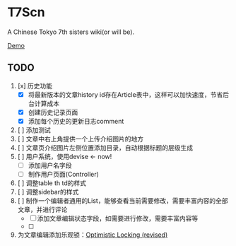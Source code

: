 # T7Scn

A Chinese Tokyo 7th sisters wiki(or will be). 

[Demo](https://t7scn.herokuapp.com/)

## TODO

1. [x] 历史功能
    - [x] 将最新版本的文章history id存在Article表中，这样可以加快速度，节省后台计算成本
    - [x] 创建历史记录页面
    - [x] 添加每个历史的更新日志comment
1. [ ] 添加测试
1. [ ] 文章中右上角提供一个上传介绍图片的地方
1. [ ] 文章页介绍图片左侧位置添加目录，自动根据标题的层级生成
1. [ ] 用户系统，使用devise <- now!
    - [ ] 添加用户名字段
    - [ ] 制作用户页面(Controller)
1. [ ] 调整table th td的样式
1. [ ] 调整sidebar的样式
1. [ ] 制作一个编辑者通用的List，能够查看当前需要修改，需要丰富内容的全部文章，并进行评论
    - [ ] 添加文章编辑状态字段，如需要进行修改，需要丰富内容等
    - [ ] 
1. 为文章编辑添加乐观锁：[Optimistic Locking (revised)](http://railscasts.com/episodes/59-optimistic-locking-revised)
